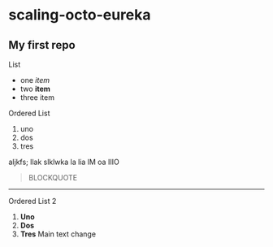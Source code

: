 # scaling-octo-eureka
## My first repo

List
- one *item*
- two **item**
- three item

Ordered List
1. uno
2. dos
3. tres

aljkfs; llak slklwka la lia lM oa IIIO

> BLOCKQUOTE


---

Ordered List 2
1. **Uno**
2. **Dos**
3. **Tres**
Main text change

